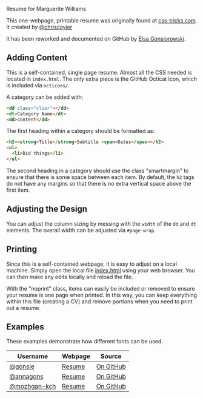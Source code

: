 Resume for Marguerite Williams

This one-webpage, printable resume was originally found at [css-tricks.com](https://css-tricks.com/one-page-resume-site/).
It created by [@chriscoyier](http://github.com/chriscoyier)

It has been reworked and documented on GitHub by [Elsa Gonsiorowski](https://github.com/gonsie).

## Adding Content

This is a self-contained, single page resume.
Almost all the CSS needed is located in `index.html`.
The only extra piece is the GitHub Octicat icon, which is included via `octicons/`.

A category can be added with:

``` html
<dd class="clear"></dd>
<dt>Category Name</dt>
<dd>content</dd>
```

The first heading within a category should be formatted as:

``` html
<h2><strong>Title</strong>Subtitle <span>Dates</span></h2>
<ul>
  <li>Did things</li>
</ul>
```

The second heading in a category should use the class "smartmargin" to ensure that there is some space between each item.
By default, the `h2` tags do not have any margins so that there is no extra vertical space above the first item.

## Adjusting the Design

You can adjust the column sizing by messing with the `width` of the `dd` and `dt` elements.
The overall width can be adjusted via `#page-wrap`.

## Printing

Since this is a self-contained webpage, it is easy to adjust on a local machine.
Simply open the local file [index.html](index.html) using your web browser.
You can then make any edits locally and reload the file.

With the "noprint" class, items can easily be included or removed to ensure your resume is one page when printed.
In this way, you can keep everything within this file (creating a CV) and remove portions when you need to print out a resume.

## Examples

These examples demonstrate how different fonts can be used.

| Username | Webpage | Source |
|----------|---------|--------|
| [@gonsie](http://github.com/gonsie) | [Resume](http://gonsie.com/cv.html) | [On GitHub](https://github.com/gonsie/gonsie.github.io) |
| [@annagons](http://github.com/annagons) | [Resume](http://anna.gonsie.com) | [On GitHub](https://github.com/annagons/annagons.github.io) |
| [@mozhgan-kch](http://github.com/mozhgan-kch) | [Resume](http://mkchimeh.staff.shef.ac.uk) | [On GitHub](https://github.com/mozhgan-kch/mkch-webpage) |

